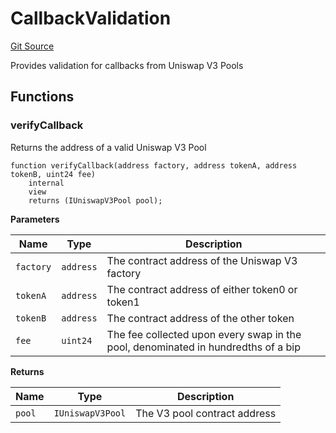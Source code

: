 # CallbackValidation
[Git Source](https://github.com/opynfinance/squeeth-monorepo/blob/334783aa87db73939fb00d5b133216b0033dfece/src/FlashSwap.sol)

Provides validation for callbacks from Uniswap V3 Pools


## Functions
### verifyCallback

Returns the address of a valid Uniswap V3 Pool


```solidity
function verifyCallback(address factory, address tokenA, address tokenB, uint24 fee)
    internal
    view
    returns (IUniswapV3Pool pool);
```
**Parameters**

|Name|Type|Description|
|----|----|-----------|
|`factory`|`address`|The contract address of the Uniswap V3 factory|
|`tokenA`|`address`|The contract address of either token0 or token1|
|`tokenB`|`address`|The contract address of the other token|
|`fee`|`uint24`|The fee collected upon every swap in the pool, denominated in hundredths of a bip|

**Returns**

|Name|Type|Description|
|----|----|-----------|
|`pool`|`IUniswapV3Pool`|The V3 pool contract address|


